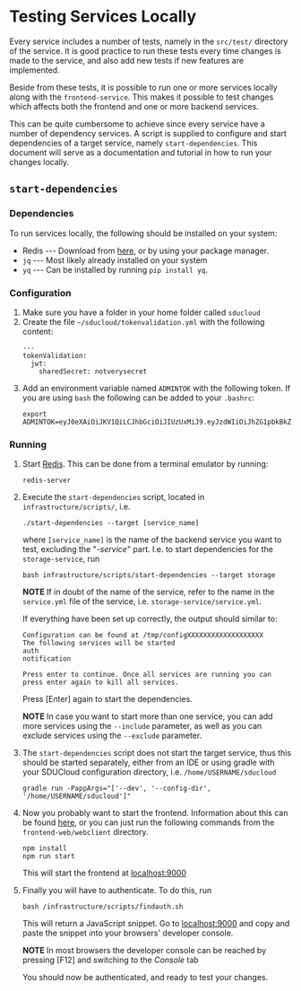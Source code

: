 # Testing Services Locally

Every service includes a number of tests, namely in the `src/test/`
directory of the service. It is good practice to run these tests every
time changes is made to the service, and also add new tests if new
features are implemented.

Beside from these tests, it is possible to run one or more services
locally along with the `frontend-service`. This makes it possible to
test changes which affects both the frontend and one or more backend
services.

This can be quite cumbersome to achieve since every service have a
number of dependency services. A script is supplied to configure and
start dependencies of a target service, namely `start-dependencies`.
This document will serve as a documentation and tutorial in how to run
your changes locally.

## `start-dependencies`
### Dependencies 
To run services locally, the following should be installed on your
system:
 
 - Redis --- Download from [here](https://redis.io/download), or by using your package manager.
 - `jq` --- Most likely already installed on your system 
 - `yq` --- Can be installed by running `pip install yq`.
 
### Configuration
    
1. Make sure you have a folder in your home folder called `sducloud` 
2. Create the file `~/sducloud/tokenvalidation.yml` with the following content:
   ```
   ---
   tokenValidation:
     jwt:
       sharedSecret: notverysecret
   ```
3. Add an environment variable named `ADMINTOK` with the following token. If you are using `bash` the following can be added to your `.bashrc`:
   ```
   export ADMINTOK=eyJ0eXAiOiJKV1QiLCJhbGciOiJIUzUxMiJ9.eyJzdWIiOiJhZG1pbkBkZXYiLCJ1aWQiOjAsImxhc3ROYW1lIjoiRGV2IiwiYXVkIjoiYWxsOndyaXRlIiwicm9sZSI6IkFETUlOIiwiaXNzIjoiY2xvdWQuc2R1LmRrIiwiZmlyc3ROYW1lcyI6IkFkbWluIiwiZXhwIjoxNTg5ODY5NDM3LCJleHRlbmRlZEJ5Q2hhaW4iOltdLCJpYXQiOjE1NTgzMzM0MzcsInByaW5jaXBhbFR5cGUiOiJwYXNzd29yZCIsInB1YmxpY1Nlc3Npb25SZWZlcmVuY2UiOiJiZjE5NzIwNy02MDNmLTRjMjUtYmE2Mi1lMWI4MjUwYWZiMWQifQ.27xbjXVIvXMFc22kWxXF1SYqIWBkC4j4BubqlZdHnp4rTvasLDobD8ClJFXJjGVY1QaoPVxyhkHaEuT0tk7Gow
   ```

### Running

1. Start [Redis](https://redis.io). This can be done from a terminal
emulator by running:
    ```
    redis-server
    ```

2. Execute the `start-dependencies` script, located in 
   `infrastructure/scripts/`, i.e. 
    
    ```
    ./start-dependencies --target [service_name]
    ```
    
    where `[service_name]` is the name of the backend service you want
    to test, excluding the "_-service_" part. I.e. to start dependencies
    for the `storage-service`, run

    ```
    bash infrastructure/scripts/start-dependencies --target storage
    ```
    
    __NOTE__ If in doubt of the name of the service, refer to the name in the
    `service.yml` file of the service, i.e. `storage-service/service.yml`.
    
    If everything have been set up correctly, the output should similar
    to:
    
    ```         
    Configuration can be found at /tmp/configXXXXXXXXXXXXXXXXXXX
    The following services will be started
    auth
    notification

    Press enter to continue. Once all services are running you can
    press enter again to kill all services. 
    ``` 
    Press \[Enter\] again to start the dependencies.
    
    __NOTE__ In case you want to start more than one service, you can
    add more services using the `--include` parameter, as well as you
    can exclude services using the `--exclude` parameter.
    
3.  The `start-dependencies` script does not start the target service,
    thus this should be started separately, either from an IDE or using
    gradle with your SDUCloud configuration directory, i.e.
    `/home/USERNAME/sducloud`

    ```
    gradle run -PappArgs="['--dev', '--config-dir', '/home/USERNAME/sducloud']"
    ```
    
4.  Now you probably want to start the frontend. Information about
    this can be found [here](../../frontend-web/README.md), or you can
    just run the following commands from the `frontend-web/webclient`
    directory.
    
    ```
    npm install 
    npm run start 
    ``` 
    
    This will start the frontend at [localhost:9000](http://localhost:9000)
    
5.  Finally you will have to authenticate. To do this, run
    
    ```
    bash /infrastructure/scripts/findauth.sh
    ```
    
    This will return a JavaScript snippet. Go to [localhost:9000](http://localhost:9000)
    and copy and paste the snippet into your browsers' developer console.
    
    __NOTE__ In most browsers the developer console can be reached by pressing
    \[F12\] and switching to the _Console_ tab
    
    You should now be authenticated, and ready to test your changes.
    
